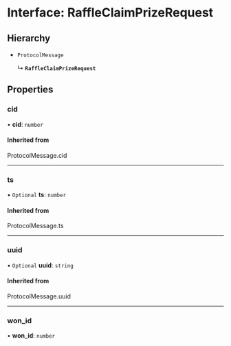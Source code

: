 # Interface: RaffleClaimPrizeRequest

## Hierarchy

- `ProtocolMessage`

  ↳ **`RaffleClaimPrizeRequest`**

## Properties

### cid

• **cid**: `number`

#### Inherited from

ProtocolMessage.cid

___

### ts

• `Optional` **ts**: `number`

#### Inherited from

ProtocolMessage.ts

___

### uuid

• `Optional` **uuid**: `string`

#### Inherited from

ProtocolMessage.uuid

___

### won\_id

• **won\_id**: `number`
